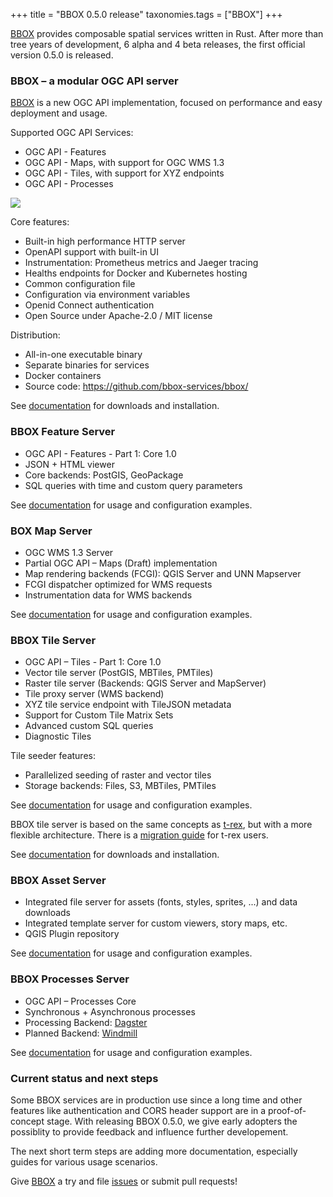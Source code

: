 +++
title = "BBOX 0.5.0 release"
taxonomies.tags = ["BBOX"]
+++

[BBOX](https://www.bbox.earth/) provides composable spatial services written in Rust.
After more than tree years of development, 6 alpha and 4 beta releases, the first official version 0.5.0 is released.

<!-- more -->

### BBOX – a modular OGC API server

[BBOX](https://www.bbox.earth/) is a new OGC API implementation, focused on performance and easy deployment and usage.

Supported OGC API Services:
* OGC API - Features
* OGC API - Maps, with support for OGC WMS 1.3
* OGC API - Tiles, with support for XYZ endpoints
* OGC API - Processes

![](../assets/bbox-services.png)

Core features:
* Built-in high performance HTTP server
* OpenAPI support with built-in UI
* Instrumentation: Prometheus metrics and Jaeger tracing
* Healths endpoints for Docker and Kubernetes hosting
* Common configuration file
* Configuration via environment variables
* Openid Connect authentication
* Open Source under Apache-2.0 / MIT license

Distribution:
* All-in-one executable binary
* Separate binaries for services
* Docker containers
* Source code: <https://github.com/bbox-services/bbox/>

See [documentation](https://www.bbox.earth/installation.html) for downloads and installation.

### BBOX Feature Server

* OGC API - Features - Part 1: Core 1.0
* JSON + HTML viewer
* Core backends: PostGIS, GeoPackage
* SQL queries with time and custom query parameters 

See [documentation](https://www.bbox.earth/feature-server/) for usage and configuration examples.

### BOX Map Server

* OGC WMS 1.3 Server
* Partial OGC API – Maps (Draft) implementation
* Map rendering backends (FCGI): QGIS Server and UNN Mapserver
* FCGI dispatcher optimized for WMS requests
* Instrumentation data for WMS backends

See [documentation](https://www.bbox.earth/map-server/) for usage and configuration examples.

### BBOX Tile Server

* OGC API – Tiles - Part 1: Core 1.0
* Vector tile server (PostGIS, MBTiles, PMTiles)
* Raster tile server (Backends: QGIS Server and MapServer)
* Tile proxy server (WMS backend)
* XYZ tile service endpoint with TileJSON metadata
* Support for Custom Tile Matrix Sets
* Advanced custom SQL queries 
* Diagnostic Tiles

Tile seeder features:

* Parallelized seeding of raster and vector tiles
* Storage backends: Files, S3, MBTiles, PMTiles

See [documentation](https://www.bbox.earth/tile-server/) for usage and configuration examples.

BBOX tile server is based on the same concepts as [t-rex](https://t-rex.tileserver.ch/), but with a more flexible architecture.
There is a [migration guide](https://www.bbox.earth/tile-server/guides.html#migration-from-t-rex) for t-rex users. 

See [documentation](https://www.bbox.earth/tile-server/installation.html) for downloads and installation. 

### BBOX Asset Server

* Integrated file server for assets (fonts, styles, sprites, ...) and data downloads
* Integrated template server for custom viewers, story maps, etc.
* QGIS Plugin repository

See [documentation](https://www.bbox.earth/asset-server/) for usage and configuration examples.

### BBOX Processes Server

* OGC API – Processes Core
* Synchronous + Asynchronous processes
* Processing Backend: [Dagster](https://dagster.io/)
* Planned Backend: [Windmill](https://www.windmill.dev/)

See [documentation](https://www.bbox.earth/processes-server/) for usage and configuration examples.

### Current status and next steps

Some BBOX services are in production use since a long time and other features like authentication and CORS header support are in a proof-of-concept stage. With releasing BBOX 0.5.0, we give early adopters the possiblity to provide feedback and influence further developement.

The next short term steps are adding more documentation, especially guides for various usage scenarios.

Give [BBOX](https://www.bbox.earth/installation.html) a try and file [issues](https://github.com/bbox-services/bbox/) or submit pull requests!
